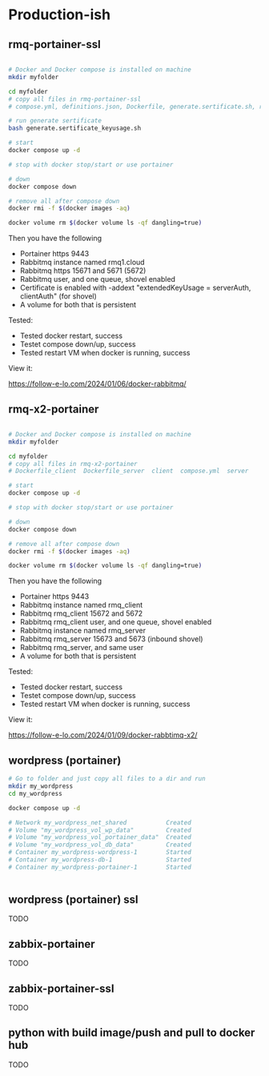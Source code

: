 # Production-ish

## rmq-portainer-ssl

```bash

# Docker and Docker compose is installed on machine
mkdir myfolder

cd myfolder
# copy all files in rmq-portainer-ssl
# compose.yml, definitions.json, Dockerfile, generate.sertificate.sh, rabbitmq.config

# run generate sertificate
bash generate.sertificate_keyusage.sh

# start
docker compose up -d

# stop with docker stop/start or use portainer

# down
docker compose down

# remove all after compose down
docker rmi -f $(docker images -aq)

docker volume rm $(docker volume ls -qf dangling=true)

```

Then you have the following

* Portainer https 9443
* Rabbitmq instance named rmq1.cloud
* Rabbitmq https 15671 and 5671 (5672)
* Rabbitmq user, and one queue, shovel enabled
* Certificate is enabled with -addext "extendedKeyUsage = serverAuth, clientAuth" (for shovel)
* A volume for both that is persistent

Tested:

* Tested docker restart, success
* Testet compose down/up, success
* Tested restart VM when docker is running, success

View it:

https://follow-e-lo.com/2024/01/06/docker-rabbitmq/

## rmq-x2-portainer

```bash

# Docker and Docker compose is installed on machine
mkdir myfolder

cd myfolder
# copy all files in rmq-x2-portainer
# Dockerfile_client  Dockerfile_server  client  compose.yml  server

# start
docker compose up -d

# stop with docker stop/start or use portainer

# down
docker compose down

# remove all after compose down
docker rmi -f $(docker images -aq)

docker volume rm $(docker volume ls -qf dangling=true)

```

Then you have the following

* Portainer https 9443
* Rabbitmq instance named rmq_client
* Rabbitmq rmq_client 15672 and 5672
* Rabbitmq rmq_client user, and one queue, shovel enabled
* Rabbitmq instance named rmq_server
* Rabbitmq rmq_server 15673 and 5673 (inbound shovel)
* Rabbitmq rmq_server, and same user
* A volume for both that is persistent

Tested:

* Tested docker restart, success
* Testet compose down/up, success
* Tested restart VM when docker is running, success

View it:

https://follow-e-lo.com/2024/01/09/docker-rabbtimq-x2/

## wordpress (portainer)

```bash
# Go to folder and just copy all files to a dir and run 
mkdir my_wordpress
cd my_wordpress

docker compose up -d

# Network my_wordpress_net_shared           Created                                                              
# Volume "my_wordpress_vol_wp_data"         Created                                                              
# Volume "my_wordpress_vol_portainer_data"  Created                                                               
# Volume "my_wordpress_vol_db_data"         Created                                                              
# Container my_wordpress-wordpress-1        Started                                                               
# Container my_wordpress-db-1               Started                                                              
# Container my_wordpress-portainer-1        Started
                         
```

## wordpress (portainer) ssl

TODO

## zabbix-portainer

TODO

## zabbix-portainer-ssl


TODO

## python with build image/push and pull to docker hub

TODO